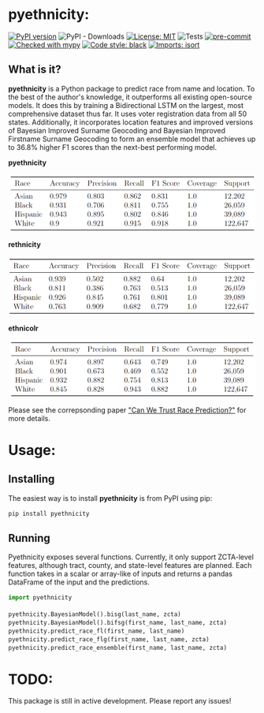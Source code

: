 # pyethnicity:
[![PyPI version](https://badge.fury.io/py/pyethnicity.svg)](https://badge.fury.io/py/pyethnicity)
![PyPI - Downloads](https://img.shields.io/pypi/dm/pyethnicity)
[![License: MIT](https://img.shields.io/badge/License-MIT-yellow.svg)](https://opensource.org/licenses/MIT)
![Tests](https://github.com/CangyuanLi/pyethnicity/actions/workflows/tests.yml/badge.svg)
[![pre-commit](https://img.shields.io/badge/pre--commit-enabled-brightgreen?logo=pre-commit&logoColor=white)](https://github.com/pre-commit/pre-commit)
[![Checked with mypy](http://www.mypy-lang.org/static/mypy_badge.svg)](http://mypy-lang.org/)
[![Code style: black](https://img.shields.io/badge/code%20style-black-000000.svg)](https://github.com/psf/black)
[![Imports: isort](https://img.shields.io/badge/%20imports-isort-%231674b1?style=flat&labelColor=ef8336)](https://pycqa.github.io/isort/)

## What is it?

**pyethnicity** is a Python package to predict race from name and location. To the best of the author's knowledge, it outperforms all existing open-source models. It does this by training a Bidirectional LSTM on the largest, most comprehensive dataset thus far. It uses voter registration data from all 50 states. Additionally, it incorporates location features and improved versions of Bayesian Improved Surname Geocoding and Bayesian Improved Firstname Surname Geocoding to form an ensemble model that achieves up to 36.8% higher F1 scores than the next-best performing model.

**pyethnicity**

![](assets/ensemble_stats.png)

**rethnicity**

![](assets/reth_stats.png)

**ethnicolr**

![](assets/eth_stats.png)

Please see the correpsonding paper ["Can We Trust Race Prediction?"](https://arxiv.org/abs/2307.08496) for more details.

# Usage:

## Installing

The easiest way is to install **pyethnicity** is from PyPI using pip:

```sh
pip install pyethnicity
```

## Running

Pyethnicity exposes several functions. Currently, it only support ZCTA-level features, although tract, county, and state-level features are planned. Each function takes in a scalar or array-like of inputs and returns a pandas DataFrame of the input and the predictions.

```python
import pyethnicity

pyethnicity.BayesianModel().bisg(last_name, zcta)
pyethnicity.BayesianModel().bifsg(first_name, last_name, zcta)
pyethnicity.predict_race_fl(first_name, last_name)
pyethnicity.predict_race_flg(first_name, last_name, zcta)
pyethnicity.predict_race_ensemble(first_name, last_name, zcta)
```

# TODO:

This package is still in active development. Please report any issues!